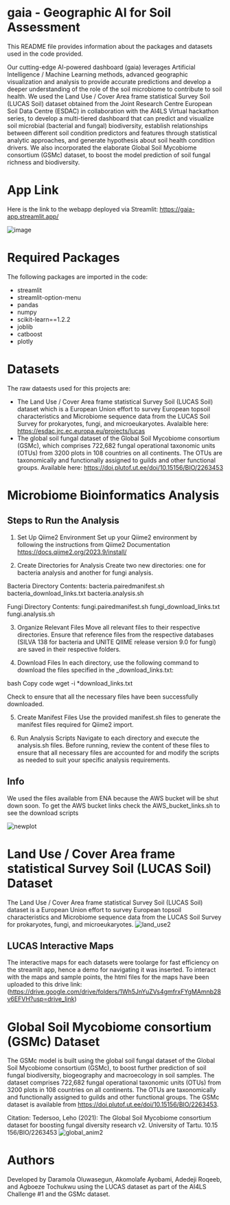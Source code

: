 # gaia - Geographic AI for Soil Assessment
This README file provides information about the packages and datasets used in the code provided.

Our cutting-edge AI-powered dashboard (gaia) leverages Artificial Intelligence / Machine Learning methods, advanced geographic visualization and analysis to provide accurate predictions and develop a deeper understanding of the role of the soil microbiome to contribute to soil health. We used the Land Use / Cover Area frame statistical Survey Soil (LUCAS Soil) dataset obtained from the Joint Research Centre European Soil Data Centre (ESDAC) in collaboration with the AI4LS Virtual hackathon series, to develop a multi-tiered dashboard that can predict and visualize soil microbial (bacterial and fungal) biodiversity, establish relationships between different soil condition predictors and features through statistical analytic approaches, and generate hypothesis about soil health condition drivers. We also incorporated the elaborate Global Soil Mycobiome consortium (GSMc) dataset, to boost the model prediction of soil fungal richness and biodiversity.

# App Link
Here is the link to the webapp deployed via Streamlit: https://gaia-app.streamlit.app/

![image](https://github.com/OluwasegunIsaac/gaia/assets/102333264/3d17a35e-b676-410c-8394-3187fc4b5894)


# Required Packages
The following packages are imported in the code:
- streamlit
- streamlit-option-menu
- pandas
- numpy
- scikit-learn==1.2.2
- joblib
- catboost
- plotly

# Datasets
The raw dataests used for this projects are:
- The Land Use / Cover Area frame statistical Survey Soil (LUCAS Soil) dataset which is a European Union effort to survey European topsoil characteristics and Microbiome sequence data from the LUCAS Soil Survey for prokaryotes, fungi, and microeukaryotes. Avalaible here: https://esdac.jrc.ec.europa.eu/projects/lucas
- The global soil fungal dataset of the Global Soil Mycobiome consortium (GSMc), which comprises 722,682 fungal operational taxonomic units (OTUs) from 3200 plots in 108 countries on all continents. The OTUs are taxonomically and functionally assigned to guilds and other functional groups. Available here: https://doi.plutof.ut.ee/doi/10.15156/BIO/2263453

# Microbiome Bioinformatics Analysis
## Steps to Run the Analysis
1. Set Up Qiime2 Environment
Set up your Qiime2 environment by following the instructions from Qiime2 Documentation
https://docs.qiime2.org/2023.9/install/

2. Create Directories for Analysis
Create two new directories: one for bacteria analysis and another for fungi analysis.

Bacteria Directory Contents:
	bacteria.pairedmanifest.sh
	bacteria_download_links.txt
	bacteria.analysis.sh

Fungi Directory Contents:
	fungi.pairedmanifest.sh
	fungi_download_links.txt
	fungi.analysis.sh

3. Organize Relevant Files
Move all relevant files to their respective directories. Ensure that reference files from the respective databases (SILVA 138 for bacteria and UNITE QIIME release version 9.0 for fungi) are saved in their respective folders.

4. Download Files
In each directory, use the following command to download the files specified in the _download_links.txt:

bash
Copy code
		wget  -i *download_links.txt

Check to ensure that all the necessary files have been successfully downloaded.

5. Create Manifest Files
Use the provided manifest.sh files to generate the manifest files required for Qiime2 import.

6. Run Analysis Scripts
Navigate to each directory and execute the analysis.sh files. Before running, review the content of these files to ensure that all necessary files are accounted for and modify the scripts as needed to suit your specific analysis requirements.


## Info

We used the files available from ENA because the AWS bucket will be shut down soon.
To get the AWS bucket links check the AWS_bucket_links.sh to see the download scripts

![newplot](https://github.com/OluwasegunIsaac/gaia/assets/102333264/fa3c3b51-94d3-4c21-91e4-ee72c389c89d)


# Land Use / Cover Area frame statistical Survey Soil (LUCAS Soil) Dataset
The Land Use / Cover Area frame statistical Survey Soil (LUCAS Soil) dataset is a European Union effort to survey European topsoil characteristics and Microbiome sequence data from the LUCAS Soil Survey for prokaryotes, fungi, and microeukaryotes.
![land_use2](https://github.com/OluwasegunIsaac/gaia/assets/102333264/151b98b6-f294-4307-8363-27b7cd319bbe)

## LUCAS Interactive Maps
The interactive maps for each datasets were toolarge for fast efficiency on the streamlit app, hence a demo for navigating it was inserted. To interact with the maps and sample points, the html files for the maps have been uploaded to this drive link: (https://drive.google.com/drive/folders/1Wh5JnYuZVs4gmfrxFYgMAmnb28v6EFVH?usp=drive_link)

# Global Soil Mycobiome consortium (GSMc) Dataset

The GSMc model is built using the global soil fungal dataset of the Global Soil Mycobiome consortium (GSMc), to boost further prediction of soil fungal biodiversity, biogeography and macroecology in soil samples. The dataset comprises 722,682 fungal operational taxonomic units (OTUs) from 3200 plots in 108 countries on all continents. The OTUs are taxonomically and functionally assigned to guilds and other functional groups. The GSMc dataset is available from https://doi.plutof.ut.ee/doi/10.15156/BIO/2263453.

Citation: Tedersoo, Leho (2021): The Global Soil Mycobiome consortium dataset for boosting fungal diversity research v2. University of Tartu. 10.15
156/BIO/2263453
![global_anim2](https://github.com/OluwasegunIsaac/gaia/assets/102333264/51c409c4-05c8-4bda-a1fc-1a5b72f6ed96)



# **Authors**
Developed by Daramola Oluwasegun, Akomolafe Ayobami, Adedeji Roqeeb, and Agboeze Tochukwu using the LUCAS dataset as part of the AI4LS Challenge #1 and the GSMc dataset.


